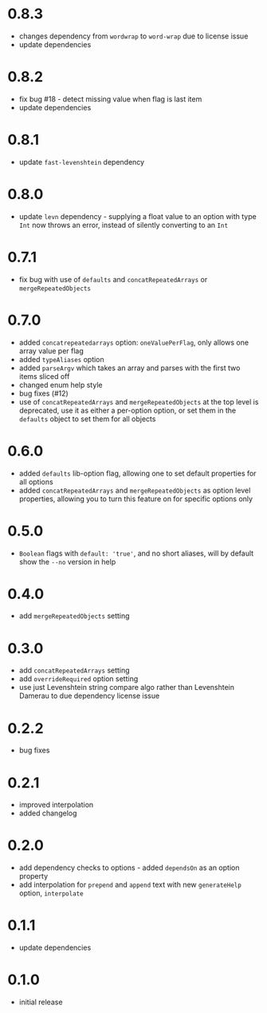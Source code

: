 # 0.8.3

- changes dependency from `wordwrap` to `word-wrap` due to license issue
- update dependencies

# 0.8.2

- fix bug #18 - detect missing value when flag is last item
- update dependencies

# 0.8.1

- update `fast-levenshtein` dependency

# 0.8.0

- update `levn` dependency - supplying a float value to an option with type `Int` now throws an error, instead of
  silently converting to an `Int`

# 0.7.1

- fix bug with use of `defaults` and `concatRepeatedArrays` or `mergeRepeatedObjects`

# 0.7.0

- added `concatrepeatedarrays` option: `oneValuePerFlag`, only allows one array value per flag
- added `typeAliases` option
- added `parseArgv` which takes an array and parses with the first two items sliced off
- changed enum help style
- bug fixes (#12)
- use of `concatRepeatedArrays` and `mergeRepeatedObjects` at the top level is deprecated, use it as either a per-option
  option, or set them in the `defaults` object to set them for all objects

# 0.6.0

- added `defaults` lib-option flag, allowing one to set default properties for all options
- added `concatRepeatedArrays` and `mergeRepeatedObjects` as option level properties, allowing you to turn this feature
  on for specific options only

# 0.5.0

- `Boolean` flags with `default: 'true'`, and no short aliases, will by default show the `--no` version in help

# 0.4.0

- add `mergeRepeatedObjects` setting

# 0.3.0

- add `concatRepeatedArrays` setting
- add `overrideRequired` option setting
- use just Levenshtein string compare algo rather than Levenshtein Damerau to due dependency license issue

# 0.2.2

- bug fixes

# 0.2.1

- improved interpolation
- added changelog

# 0.2.0

- add dependency checks to options - added `dependsOn` as an option property
- add interpolation for `prepend` and `append` text with new `generateHelp` option, `interpolate`

# 0.1.1

- update dependencies

# 0.1.0

- initial release

